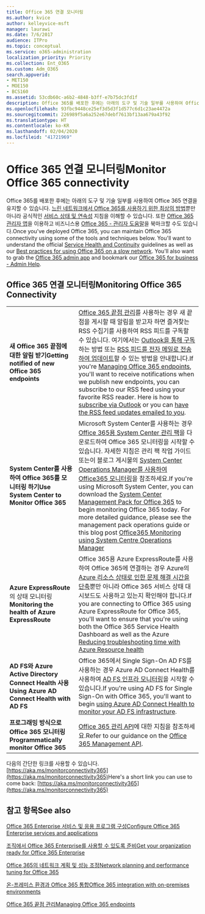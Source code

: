 ```yaml
---
title: Office 365 연결 모니터링
ms.author: kvice
author: kelleyvice-msft
manager: laurawi
ms.date: 7/6/2017
audience: ITPro
ms.topic: conceptual
ms.service: o365-administration
localization_priority: Priority
ms.collection: Ent_O365
ms.custom: Adm_O365
search.appverid:
- MET150
- MOE150
- BCS160
ms.assetid: 53cdb60c-a6b2-4848-b3ff-e7b75dc3fd1f
description: Office 365를 배포한 후에는 아래의 도구 및 기술 일부를 사용하여 Office 365 연결을 유지할 수 있습니다. 느린 네트워크에서 Office 365를 사용하기 위한 최상의 방법뿐만 아니라 공식적인 서비스 상태 및 연속성 지침을 이해할 수 있습니다. 또한 Office 365 관리자 앱을 이용하고 비즈니스용 Office 365 - 관리자 도움말을 북마크할 수도 있습니다.
ms.openlocfilehash: 93fbc9448ce25ef3d5d3f1d577c6d1c23ae4472a
ms.sourcegitcommit: 226989f5a6a252e67debf7613bf13aa679a43f92
ms.translationtype: HT
ms.contentlocale: ko-KR
ms.lasthandoff: 02/04/2020
ms.locfileid: "41721969"
---
```

# <a name="monitor-office-365-connectivity"></a><span data-ttu-id="c5d6c-105">Office 365 연결 모니터링</span><span class="sxs-lookup"><span data-stu-id="c5d6c-105">Monitor Office 365 connectivity</span></span>

<span data-ttu-id="c5d6c-p102">Office 365를 배포한 후에는 아래의 도구 및 기술 일부를 사용하여 Office 365 연결을 유지할 수 있습니다. [느린 네트워크에서 Office 365를 사용하기 위한 최상의 방법](https://support.office.com/article/fd16c8d2-4799-4c39-8fd7-045f06640166)뿐만 아니라 공식적인 [서비스 상태 및 연속성](https://docs.microsoft.com/office365/servicedescriptions/office-365-platform-service-description/service-health-and-continuity) 지침을 이해할 수 있습니다. 또한 [Office 365 관리자 앱](https://blogs.office.com/2015/03/13/administer-on-the-go-with-the-updated-office-365-admin-app/)을 이용하고 비즈니스용 [Office 365 - 관리자 도움말](https://support.office.com/article/17d3ff3f-3601-466e-b5a1-482b31cfb791)을 북마크할 수도 있습니다.</span><span class="sxs-lookup"><span data-stu-id="c5d6c-p102">Once you've deployed Office 365, you can maintain Office 365 connectivity using some of the tools and techniques below. You'll want to understand the official [Service Health and Continuity](https://docs.microsoft.com/office365/servicedescriptions/office-365-platform-service-description/service-health-and-continuity) guidelines as well as our [Best practices for using Office 365 on a slow network](https://support.office.com/article/fd16c8d2-4799-4c39-8fd7-045f06640166). You'll also want to grab the [Office 365 admin app](https://blogs.office.com/2015/03/13/administer-on-the-go-with-the-updated-office-365-admin-app/) and bookmark our [Office 365 for business - Admin Help](https://support.office.com/article/17d3ff3f-3601-466e-b5a1-482b31cfb791).</span></span>
  
## <a name="monitoring-office-365-connectivity"></a><span data-ttu-id="c5d6c-109">Office 365 연결 모니터링</span><span class="sxs-lookup"><span data-stu-id="c5d6c-109">Monitoring Office 365 Connectivity</span></span>

|||
|:-----|:-----|
|<span data-ttu-id="c5d6c-110">**새 Office 365 끝점에 대한 알림 받기**</span><span class="sxs-lookup"><span data-stu-id="c5d6c-110">**Getting notified of new Office 365 endpoints**</span></span> <br/> |<span data-ttu-id="c5d6c-p103">[Office 365 끝점 관리](https://support.office.com/article/99cab9d4-ef59-4207-9f2b-3728eb46bf9a)를 사용하는 경우 새 끝점을 게시할 때 알림을 받고자 하면 즐겨찾는 RSS 수집기를 사용하여 RSS 피드를 구독할 수 있습니다. 여기에서는 [Outlook을 통해 구독](https://go.microsoft.com/fwlink/p/?LinkId=532416)하는 방법 또는 [RSS 피드를 전자 메일로 전송하여 업데이트](https://go.microsoft.com/fwlink/p/?LinkId=532417)할 수 있는 방법을 안내합니다.</span><span class="sxs-lookup"><span data-stu-id="c5d6c-p103">If you're [Managing Office 365 endpoints](https://support.office.com/article/99cab9d4-ef59-4207-9f2b-3728eb46bf9a), you'll want to receive notifications when we publish new endpoints, you can subscribe to our RSS feed using your favorite RSS reader. Here is how to [subscribe via Outlook](https://go.microsoft.com/fwlink/p/?LinkId=532416) or you can [have the RSS feed updates emailed to you](https://go.microsoft.com/fwlink/p/?LinkId=532417).  </span></span><br/> |
|<span data-ttu-id="c5d6c-113">**System Center를 사용하여 Office 365를 모니터링 하기**</span><span class="sxs-lookup"><span data-stu-id="c5d6c-113">**Use System Center to Monitor Office 365**</span></span> <br/> |<span data-ttu-id="c5d6c-p104">Microsoft System Center를 사용하는 경우 [Office 365용 System Center 관리 팩](https://www.microsoft.com/download/details.aspx?id=43708)을 다운로드하여 Office 365 모니터링을 시작할 수 있습니다. 자세한 지침은 관리 팩 작업 가이드 또는이 블로그 게시물의 [System Center Operations Manager를 사용하여 Office365 모니터링](https://blogs.msdn.com/b/mvpawardprogram/archive/2015/07/08/office365-monitoring-using-system-centre-operations-manager.aspx)을 참조하세요.</span><span class="sxs-lookup"><span data-stu-id="c5d6c-p104">If you're using Microsoft System Center, you can download the [System Center Management Pack for Office 365](https://www.microsoft.com/download/details.aspx?id=43708) to begin monitoring Office 365 today. For more detailed guidance, please see the management pack operations guide or this blog post [Office365 Monitoring using System Centre Operations Manager](https://blogs.msdn.com/b/mvpawardprogram/archive/2015/07/08/office365-monitoring-using-system-centre-operations-manager.aspx)</span></span> <br/> |
|<span data-ttu-id="c5d6c-116">**Azure ExpressRoute**의 상태 모니터링</span><span class="sxs-lookup"><span data-stu-id="c5d6c-116">**Monitoring the health of Azure ExpressRoute**</span></span> <br/> |<span data-ttu-id="c5d6c-117">Office 365용 Azure ExpressRoute를 사용하여 Office 365에 연결하는 경우 Azure의 [Azure 리소스 상태로 인한 문제 해결 시간을 단축](https://azure.microsoft.com/blog/reduce-troubleshooting-time-with-azure-resource-health/)뿐만 아니라 Office 365 서비스 상태 대시보드도 사용하고 있는지 확인해야 합니다.</span><span class="sxs-lookup"><span data-stu-id="c5d6c-117">If you are connecting to Office 365 using Azure ExpressRoute for Office 365, you'll want to ensure that you're using both the Office 365 Service Health Dashboard as well as the Azure [Reducing troubleshooting time with Azure Resource health](https://azure.microsoft.com/blog/reduce-troubleshooting-time-with-azure-resource-health/)</span></span> <br/> |
|<span data-ttu-id="c5d6c-118">**AD FS와 Azure Active Directory Connect Health 사용**</span><span class="sxs-lookup"><span data-stu-id="c5d6c-118">**Using Azure AD Connect Health with AD FS**</span></span> <br/> |<span data-ttu-id="c5d6c-119">Office 365에서 Single Sign-On AD FS를 사용하는 경우 Azure AD Connect Health를 사용하여 [AD FS 인프라 모니터링](https://azure.microsoft.com/documentation/articles/active-directory-aadconnect-health-adfs/)을 시작할 수 있습니다.</span><span class="sxs-lookup"><span data-stu-id="c5d6c-119">If you're using AD FS for Single Sign-On with Office 365, you'll want to begin [using Azure AD Connect Health to monitor your AD FS infrastructure](https://azure.microsoft.com/documentation/articles/active-directory-aadconnect-health-adfs/).</span></span>  <br/> |
|<span data-ttu-id="c5d6c-120">**프로그래밍 방식으로 Office 365 모니터링**</span><span class="sxs-lookup"><span data-stu-id="c5d6c-120">**Programmatically monitor Office 365**</span></span> <br/> |<span data-ttu-id="c5d6c-121">[Office 365 관리 API](https://docs.microsoft.com/office/office-365-management-api/office-365-management-apis-overview)에 대한 지침을 참조하세요.</span><span class="sxs-lookup"><span data-stu-id="c5d6c-121">Refer to our guidance on the [Office 365 Management API](https://docs.microsoft.com/office/office-365-management-api/office-365-management-apis-overview).</span></span>  <br/> |

<span data-ttu-id="c5d6c-122">다음의 간단한 링크를 사용할 수 있습니다. [https://aka.ms/monitorconnectivity365](https://aka.ms/monitorconnectivity365)</span><span class="sxs-lookup"><span data-stu-id="c5d6c-122">Here's a short link you can use to come back: [https://aka.ms/monitorconnectivity365](https://aka.ms/monitorconnectivity365)</span></span>
  
## <a name="see-also"></a><span data-ttu-id="c5d6c-123">참고 항목</span><span class="sxs-lookup"><span data-stu-id="c5d6c-123">See also</span></span>

[<span data-ttu-id="c5d6c-124">Office 365 Enterprise 서비스 및 응용 프로그램 구성</span><span class="sxs-lookup"><span data-stu-id="c5d6c-124">Configure Office 365 Enterprise services and applications</span></span>](configure-services-and-applications.md)
  
[<span data-ttu-id="c5d6c-125">조직에서 Office 365 Enterprise를 사용할 수 있도록 준비</span><span class="sxs-lookup"><span data-stu-id="c5d6c-125">Get your organization ready for Office 365 Enterprise</span></span>](get-your-organization-ready-for-office-365.md)
  
[<span data-ttu-id="c5d6c-126">Office 365의 네트워크 계획 및 성능 조정</span><span class="sxs-lookup"><span data-stu-id="c5d6c-126">Network planning and performance tuning for Office 365</span></span>](network-planning-and-performance.md)
  
[<span data-ttu-id="c5d6c-127">온-프레미스 환경과 Office 365 통합</span><span class="sxs-lookup"><span data-stu-id="c5d6c-127">Office 365 integration with on-premises environments</span></span>](office-365-integration.md)
  
[<span data-ttu-id="c5d6c-128">Office 365 끝점 관리</span><span class="sxs-lookup"><span data-stu-id="c5d6c-128">Managing Office 365 endpoints</span></span>](https://support.office.com/article/99cab9d4-ef59-4207-9f2b-3728eb46bf9a)
